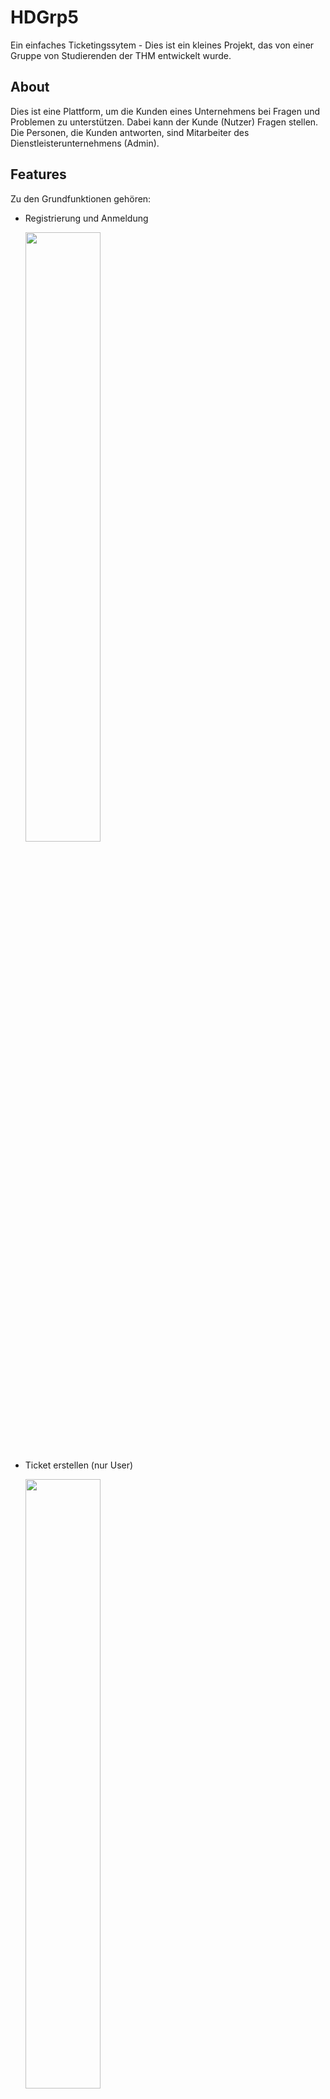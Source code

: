 # HDGrp5
Ein einfaches Ticketingssytem - Dies ist ein kleines Projekt, das von einer Gruppe von Studierenden der THM entwickelt wurde.
## About
Dies ist eine Plattform, um die Kunden eines Unternehmens bei Fragen und Problemen zu unterstützen.
Dabei kann der Kunde (Nutzer) Fragen stellen. Die Personen, die Kunden antworten, sind Mitarbeiter des Dienstleisterunternehmens (Admin).
## Features 
Zu den Grundfunktionen gehören:
- Registrierung und Anmeldung
    
    <img src="https://user-images.githubusercontent.com/60966772/171759725-905b0c12-e474-449d-b0ff-d9325e1a0ed7.png" width=50% height=50%>

- Ticket erstellen (nur User)

    <img src="https://user-images.githubusercontent.com/60966772/171760188-db2c085c-39f9-4c27-b320-63ca29c22bde.png" width=50% height=50%>

- Ticketübersicht/ -details ansehen

    <img src="https://user-images.githubusercontent.com/60966772/171759846-1bc916db-caf8-49e7-8ed7-d27fced7f06f.png" width=50% height=50%>
    
- Ticket bearbeiten

    <img src="https://user-images.githubusercontent.com/60966772/171759978-90e4db35-ae1d-4932-bccb-7151e6d292d9.png" width=50% height=50%>

## Notes :triangular_flag_on_post: :triangular_flag_on_post: 
Dieses Projekt basiertet auf Microsoft Cloud Plattform, inklusiv Datenbank (auf Azure SQL) und Funktion-Mailing (in Microsoft Logic-App). Die Anwendungen, die diese Funktionen unterstützen, wurden jedoch deaktiviert. Damit diese Funktionen gut laufen, sollten Sie darauf achten, den Code für die oben genannten Funktionen zu erweitern sowie Datenbank zu erstellen.

Darunter ist Datenmodell für diese Ticketingssystem:
![image](https://user-images.githubusercontent.com/60966772/171757910-d252c5df-c240-416f-9958-b86a2e325786.png)
